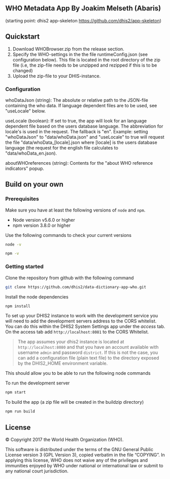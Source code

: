 ## WHO Metadata App By Joakim Melseth (Abaris) ##
(starting point: dhis2 app-skeleton https://github.com/dhis2/app-skeleton)

## Quickstart ##

1. Download WHOBrowser.zip from the release section.
2. Specify the WHO-settings in the the file runtimeConfig.json (see configuration below). This file is located in the root directory of the zip file (i.e, the zip-file needs to be unzipped and rezipped if this is to be changed)
3. Upload the zip-file to your DHIS-instance. 

### Configuration ###

whoDataJson (string): The absolute or relative path to the JSON-file containing the who data. If language dependent files are to be used, see "useLocale" below.

useLocale (boolean): If set to true, the app will look for an language dependent file based on the users database language. The abbreviation for locale's is used in the request. The fallback is "en".
Example: setting "whoDataJson" to "data/whoData.json" and "useLocale" to true will request the file "data/whoData_[locale].json where [locale] is the users database language (the request for the english file calculates to "data/whoData_en.json).

aboutWHOreferences (string): Contents for the "about WHO reference indicators" popup.

## Build on your own ##

### Prerequisites
Make sure you have at least the following versions of `node` and `npm`.

+ Node version v5.6.0 or higher
+ npm version 3.8.0 or higher

Use the following commands to check your current versions
```sh
node -v

npm -v
```

### Getting started

Clone the repository from github with the following command
```sh
git clone https://github.com/dhis2/data-dictionary-app-who.git
```

Install the node dependencies
```sh
npm install
```

To set up your DHIS2 instance to work with the development service you will need to add the development servers address to the CORS whitelist. You can do this within the DHIS2 System Settings app under the _access_ tab. On the access tab add `http://localhost:8081` to the CORS Whitelist.
> The app assumes your dhis2 instance is located at `http://localhost:8080` and that you have an account available with username `admin` and password `district`. If this is not the case, you can add a configuration file (plain text file) to the directory exposed by the DHIS2_HOME environment variable.

This should allow you to be able to run the following node commands

To run the development server
```sh
npm start
```

To build the app (a zip file will be created in the buildzip directory)
```sh
npm run build
```



## License
© Copyright 2017 the World Health Organization (WHO).

This software is distributed under the terms of the GNU General Public License version 3 (GPL Version 3), copied verbatim in the file “COPYING”.  In applying this license, WHO does not waive any of the privileges and immunities enjoyed by WHO under national or international law or submit to any national court jurisdiction.
